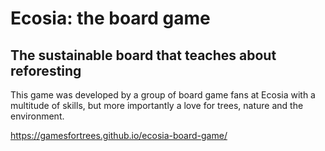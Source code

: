 # Ecosia: the board game

## The sustainable board that teaches about reforesting

This game was developed by a group of board game fans at Ecosia with a multitude of skills, but more importantly a love for trees, nature and the environment.

https://gamesfortrees.github.io/ecosia-board-game/
